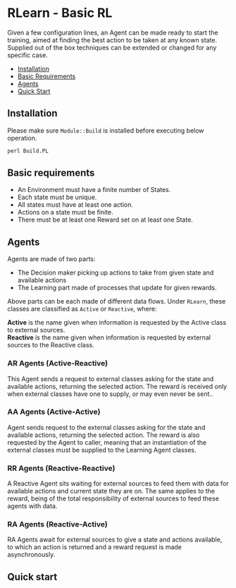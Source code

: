 # RLearn - Basic RL

Given a few configuration lines, an Agent can be made ready to start the training, aimed at finding the best action to be taken at any known state.
Supplied out of the box techniques can be extended or changed for any specific case.

- [Installation](#installation)
- [Basic Requirements](#basic-requirements)
- [Agents](#agents)
- [Quick Start](#quick-start)

## Installation

Please make sure ```Module::Build``` is installed before executing below operation.

```perl
perl Build.PL
```

## Basic requirements

  * An Environment must have a finite number of States. 
  * Each state must be unique. 
  * All states must have at least one action.
  * Actions on a state must be finite.
  * There must be at least one Reward set on at least one State.

## Agents

Agents are made of two parts: 
  * The Decision maker picking up actions to take from given state and available actions
  * The Learning part made of processes that update for given rewards. 

Above parts can be each made of different data flows. Under ```RLearn```, these classes 
are classified as ```Active``` or ```Reactive```, where:

<b>Active</b> is the name given when information is requested by the Active class to external sources.</br>
<b>Reactive</b> is the name given when information is requested by external sources to the Reactive class.

### AR Agents (Active-Reactive)

This Agent sends a request to external classes asking for the state and available
actions, returning the selected action. The reward is received only when external
classes have one to supply, or may even never be sent..

### AA Agents (Active-Active)

Agent sends request to the external classes asking for the state and available
actions, returning the selected action. The reward is also requested by the Agent
to caller, meaning that an instantiation of the external classes must be supplied
to the Learning Agent classes.

### RR Agents (Reactive-Reactive)

A Reactive Agent sits waiting for external sources to feed them with data for 
available actions and current state they are on. The same applies to the reward,
being of the total responsibility of external sources to feed these agents with
data.

### RA Agents (Reactive-Active)

RA Agents await for external sources to give a state and actions available, to which 
an action is returned and a reward request is made asynchronously.

## Quick start
